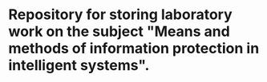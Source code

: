 # Repository for storing laboratory work on the subject "Means and methods of information protection in intelligent systems".

